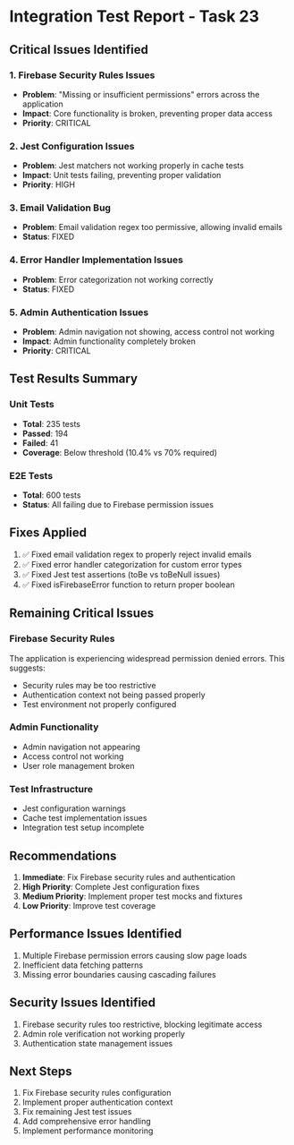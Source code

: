# Integration Test Report - Task 23

## Critical Issues Identified

### 1. Firebase Security Rules Issues
- **Problem**: "Missing or insufficient permissions" errors across the application
- **Impact**: Core functionality is broken, preventing proper data access
- **Priority**: CRITICAL

### 2. Jest Configuration Issues
- **Problem**: Jest matchers not working properly in cache tests
- **Impact**: Unit tests failing, preventing proper validation
- **Priority**: HIGH

### 3. Email Validation Bug
- **Problem**: Email validation regex too permissive, allowing invalid emails
- **Status**: FIXED

### 4. Error Handler Implementation Issues
- **Problem**: Error categorization not working correctly
- **Status**: FIXED

### 5. Admin Authentication Issues
- **Problem**: Admin navigation not showing, access control not working
- **Impact**: Admin functionality completely broken
- **Priority**: CRITICAL

## Test Results Summary

### Unit Tests
- **Total**: 235 tests
- **Passed**: 194
- **Failed**: 41
- **Coverage**: Below threshold (10.4% vs 70% required)

### E2E Tests
- **Total**: 600 tests
- **Status**: All failing due to Firebase permission issues

## Fixes Applied

1. ✅ Fixed email validation regex to properly reject invalid emails
2. ✅ Fixed error handler categorization for custom error types
3. ✅ Fixed Jest test assertions (toBe vs toBeNull issues)
4. ✅ Fixed isFirebaseError function to return proper boolean

## Remaining Critical Issues

### Firebase Security Rules
The application is experiencing widespread permission denied errors. This suggests:
- Security rules may be too restrictive
- Authentication context not being passed properly
- Test environment not properly configured

### Admin Functionality
- Admin navigation not appearing
- Access control not working
- User role management broken

### Test Infrastructure
- Jest configuration warnings
- Cache test implementation issues
- Integration test setup incomplete

## Recommendations

1. **Immediate**: Fix Firebase security rules and authentication
2. **High Priority**: Complete Jest configuration fixes
3. **Medium Priority**: Implement proper test mocks and fixtures
4. **Low Priority**: Improve test coverage

## Performance Issues Identified

1. Multiple Firebase permission errors causing slow page loads
2. Inefficient data fetching patterns
3. Missing error boundaries causing cascading failures

## Security Issues Identified

1. Firebase security rules too restrictive, blocking legitimate access
2. Admin role verification not working properly
3. Authentication state management issues

## Next Steps

1. Fix Firebase security rules configuration
2. Implement proper authentication context
3. Fix remaining Jest test issues
4. Add comprehensive error handling
5. Implement performance monitoring